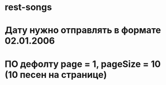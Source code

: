 # rest-songs

# Дату нужно отправлять в формате 02.01.2006

# ПО дефолту page = 1, pageSize = 10 (10 песен на странице)

